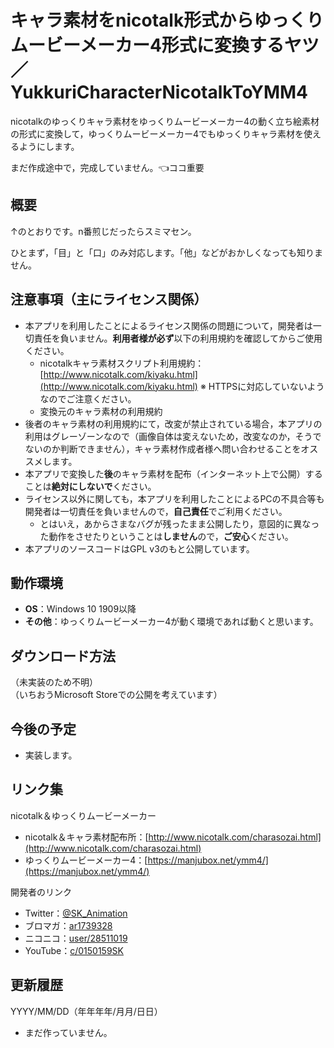# キャラ素材をnicotalk形式からゆっくりムービーメーカー4形式に変換するヤツ ／ YukkuriCharacterNicotalkToYMM4

<!-- convert nicotalk’s yukkuri character material to Yukkuri Movie Maker 4’s character -->

nicotalkのゆっくりキャラ素材をゆっくりムービーメーカー4の動く立ち絵素材の形式に変換して，ゆっくりムービーメーカー4でもゆっくりキャラ素材を使えるようにします。

まだ作成途中で，完成していません。👈ココ重要


## 概要

↑のとおりです。n番煎じだったらスミマセン。

ひとまず，「目」と「口」のみ対応します。「他」などがおかしくなっても知りません。


## 注意事項（主にライセンス関係）

- 本アプリを利用したことによるライセンス関係の問題について，開発者は一切責任を負いません。**利用者様が必ず**以下の利用規約を確認してからご使用ください。
	- nicotalkキャラ素材スクリプト利用規約：[http://www.nicotalk.com/kiyaku.html](http://www.nicotalk.com/kiyaku.html) ※ HTTPSに対応していないようなのでご注意ください。
	- 変換元のキャラ素材の利用規約
- 後者のキャラ素材の利用規約にて，改変が禁止されている場合，本アプリの利用はグレーゾーンなので（画像自体は変えないため，改変なのか，そうでないのか判断できません），キャラ素材作成者様へ問い合わせることをオススメします。
- 本アプリで変換した**後**のキャラ素材を配布（インターネット上で公開）することは**絶対にしないで**ください。
- ライセンス以外に関しても，本アプリを利用したことによるPCの不具合等も開発者は一切責任を負いませんので，**自己責任**でご利用ください。
	- とはいえ，あからさまなバグが残ったまま公開したり，意図的に異なった動作をさせたりということは**しません**ので，**ご安心**ください。
- 本アプリのソースコードはGPL v3のもと公開しています。


## 動作環境

- **OS**：Windows 10 1909以降
- **その他**：ゆっくりムービーメーカー4が動く環境であれば動くと思います。


## ダウンロード方法

（未実装のため不明）  
（いちおうMicrosoft Storeでの公開を考えています）


## 今後の予定

- 実装します。


## リンク集

nicotalk＆ゆっくりムービーメーカー

- nicotalk＆キャラ素材配布所：[http://www.nicotalk.com/charasozai.html](http://www.nicotalk.com/charasozai.html)
- ゆっくりムービーメーカー4：[https://manjubox.net/ymm4/](https://manjubox.net/ymm4/)


開発者のリンク

- Twitter：[@SK_Animation](https://twitter.com/SK_Animation)
- ブロマガ：[ar1739328](https://ch.nicovideo.jp/skas-web/blomaga/ar1739328)
- ニコニコ：[user/28511019](https://www.nicovideo.jp/user/28511019)
- YouTube：[c/0150159SK](https://youtube.com/c/0150159SK)


## 更新履歴

YYYY/MM/DD（年年年年/月月/日日）

- まだ作っていません。
